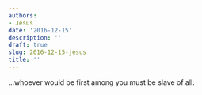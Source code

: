 ```yaml
---
authors:
- Jesus
date: '2016-12-15'
description: ''
draft: true
slug: 2016-12-15-jesus
title: ''
---
```

...whoever would be first among you must be slave of all.



